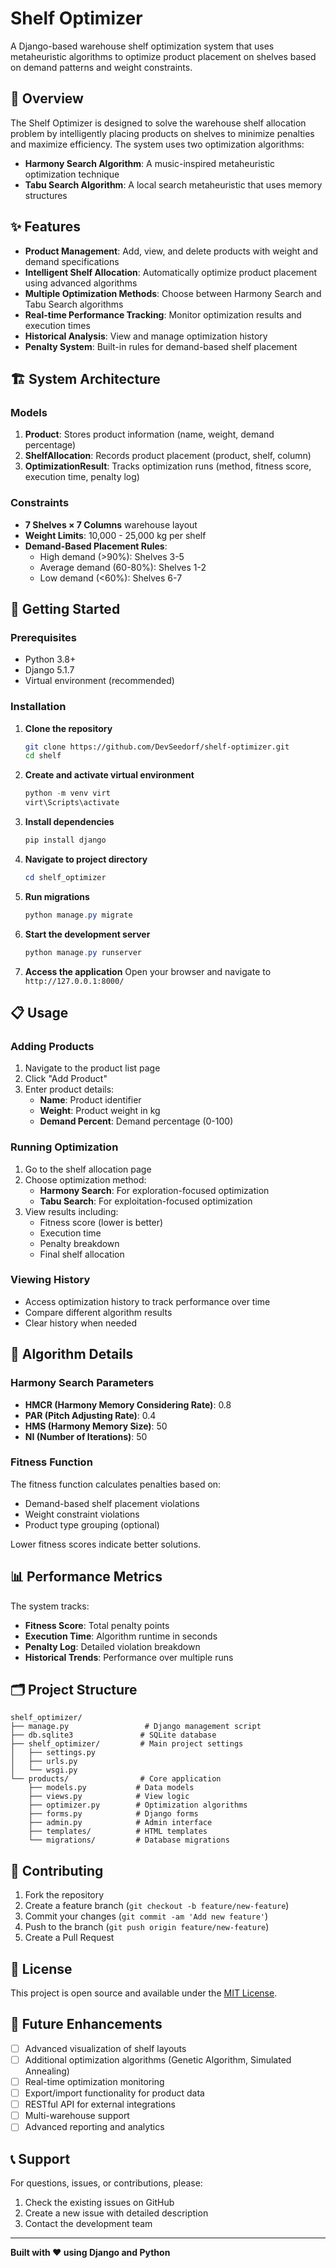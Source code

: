 # Shelf Optimizer

A Django-based warehouse shelf optimization system that uses metaheuristic algorithms to optimize product placement on shelves based on demand patterns and weight constraints.

## 🎯 Overview

The Shelf Optimizer is designed to solve the warehouse shelf allocation problem by intelligently placing products on shelves to minimize penalties and maximize efficiency. The system uses two optimization algorithms:

- **Harmony Search Algorithm**: A music-inspired metaheuristic optimization technique
- **Tabu Search Algorithm**: A local search metaheuristic that uses memory structures

## ✨ Features

- **Product Management**: Add, view, and delete products with weight and demand specifications
- **Intelligent Shelf Allocation**: Automatically optimize product placement using advanced algorithms
- **Multiple Optimization Methods**: Choose between Harmony Search and Tabu Search algorithms
- **Real-time Performance Tracking**: Monitor optimization results and execution times
- **Historical Analysis**: View and manage optimization history
- **Penalty System**: Built-in rules for demand-based shelf placement

## 🏗️ System Architecture

### Models

1. **Product**: Stores product information (name, weight, demand percentage)
2. **ShelfAllocation**: Records product placement (product, shelf, column)
3. **OptimizationResult**: Tracks optimization runs (method, fitness score, execution time, penalty log)

### Constraints

- **7 Shelves × 7 Columns** warehouse layout
- **Weight Limits**: 10,000 - 25,000 kg per shelf
- **Demand-Based Placement Rules**:
  - High demand (>90%): Shelves 3-5
  - Average demand (60-80%): Shelves 1-2  
  - Low demand (<60%): Shelves 6-7

## 🚀 Getting Started

### Prerequisites

- Python 3.8+
- Django 5.1.7
- Virtual environment (recommended)

### Installation

1. **Clone the repository**
   ```bash
   git clone https://github.com/DevSeedorf/shelf-optimizer.git
   cd shelf
   ```

2. **Create and activate virtual environment**
   ```powershell
   python -m venv virt
   virt\Scripts\activate
   ```

3. **Install dependencies**
   ```powershell
   pip install django
   ```

4. **Navigate to project directory**
   ```powershell
   cd shelf_optimizer
   ```

5. **Run migrations**
   ```powershell
   python manage.py migrate
   ```

6. **Start the development server**
   ```powershell
   python manage.py runserver
   ```

7. **Access the application**
   Open your browser and navigate to `http://127.0.0.1:8000/`

## 📋 Usage

### Adding Products

1. Navigate to the product list page
2. Click "Add Product" 
3. Enter product details:
   - **Name**: Product identifier
   - **Weight**: Product weight in kg
   - **Demand Percent**: Demand percentage (0-100)

### Running Optimization

1. Go to the shelf allocation page
2. Choose optimization method:
   - **Harmony Search**: For exploration-focused optimization
   - **Tabu Search**: For exploitation-focused optimization
3. View results including:
   - Fitness score (lower is better)
   - Execution time
   - Penalty breakdown
   - Final shelf allocation

### Viewing History

- Access optimization history to track performance over time
- Compare different algorithm results
- Clear history when needed

## 🔧 Algorithm Details

### Harmony Search Parameters

- **HMCR (Harmony Memory Considering Rate)**: 0.8
- **PAR (Pitch Adjusting Rate)**: 0.4
- **HMS (Harmony Memory Size)**: 50
- **NI (Number of Iterations)**: 50

### Fitness Function

The fitness function calculates penalties based on:
- Demand-based shelf placement violations
- Weight constraint violations
- Product type grouping (optional)

Lower fitness scores indicate better solutions.

## 📊 Performance Metrics

The system tracks:
- **Fitness Score**: Total penalty points
- **Execution Time**: Algorithm runtime in seconds
- **Penalty Log**: Detailed violation breakdown
- **Historical Trends**: Performance over multiple runs

## 🗂️ Project Structure

```
shelf_optimizer/
├── manage.py                 # Django management script
├── db.sqlite3               # SQLite database
├── shelf_optimizer/         # Main project settings
│   ├── settings.py
│   ├── urls.py
│   └── wsgi.py
└── products/                # Core application
    ├── models.py           # Data models
    ├── views.py            # View logic
    ├── optimizer.py        # Optimization algorithms
    ├── forms.py            # Django forms
    ├── admin.py            # Admin interface
    ├── templates/          # HTML templates
    └── migrations/         # Database migrations
```

## 🤝 Contributing

1. Fork the repository
2. Create a feature branch (`git checkout -b feature/new-feature`)
3. Commit your changes (`git commit -am 'Add new feature'`)
4. Push to the branch (`git push origin feature/new-feature`)
5. Create a Pull Request

## 📄 License

This project is open source and available under the [MIT License](LICENSE).

## 🔮 Future Enhancements

- [ ] Advanced visualization of shelf layouts
- [ ] Additional optimization algorithms (Genetic Algorithm, Simulated Annealing)
- [ ] Real-time optimization monitoring
- [ ] Export/import functionality for product data
- [ ] RESTful API for external integrations
- [ ] Multi-warehouse support
- [ ] Advanced reporting and analytics

## 📞 Support

For questions, issues, or contributions, please:
1. Check the existing issues on GitHub
2. Create a new issue with detailed description
3. Contact the development team

---

**Built with ❤️ using Django and Python**
